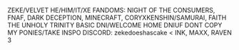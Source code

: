 ZEKE/VELVET
HE/HIM/IT/XE
FANDOMS: NIGHT OF THE CONSUMERS, FNAF, DARK DECEPTION, MINECRAFT, CORYXKENSHIN/SAMURAI, FAITH THE UNHOLY TRINITY
BASIC DNI/WELCOME HOME DNIUF
DONT COPY MY PONIES/TAKE INSPO
DISCORD: zekedoeshascake
< INK, MAXX, RAVEN 3
<!---
zekedoeshascake/zekedoeshascake is a ✨ special ✨ repository because its `README.md` (this file) appears on your GitHub profile.
You can click the Preview link to take a look at your changes.
--->
